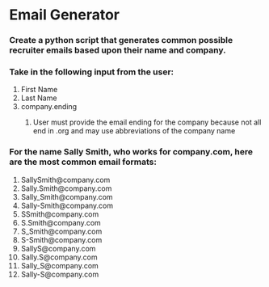 <H1>Email Generator</H1>
<h3>Create a python script that generates common possible recruiter emails based upon their name and company.</h3>
<h3>Take in the following input from the user:</h3>
<ol>
  <li>First Name</li>
  <li>Last Name</li>
  <li>company.ending</li>
  <ol>
    <li>User must provide the email ending for the company because not all end in .org and may use abbreviations of the company name</li>
  </ol>
</ol>
<h3>For the name Sally Smith, who works for company.com, here are the most common email formats:</h3>
<ol>
  <li>SallySmith@company.com</li>
  <li>Sally.Smith@company.com</li>
  <li>Sally_Smith@company.com</li>
  <li>Sally-Smith@company.com</li>
  <li>SSmith@company.com</li>
  <li>S.Smith@company.com</li>
  <li>S_Smith@company.com</li>
  <li>S-Smith@company.com</li>
  <li>SallyS@company.com</li>
  <li>Sally.S@company.com</li>
  <li>Sally_S@company.com</li>
  <li>Sally-S@company.com</li>
</ol>
